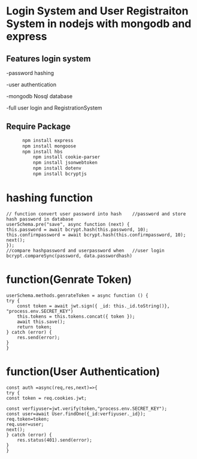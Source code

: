 #  Login System and User Registraiton System in nodejs with mongodb and express
 

## Features login system
 
 
-password hashing

-user authentication

-mongodb Nosql database 

-full user login and RegistrationSystem
  
  ## Require Package 

```bash
	  npm install express
	  npm install mongoose
	  npm install hbs
          npm install cookie-parser
          npm install jsonwebtoken
          npm install dotenv
          npm install bcryptjs
```
# hashing function 
    // function convert user password into hash    //password and store hash password in database
    userSchema.pre("save", async function (next) {
    this.password = await bcrypt.hash(this.password, 10);
    this.confirmpassword = await bcrypt.hash(this.confirmpassword, 10);
    next();
    });
    //compare hashpassword and userpassword when   //user login
    bcrypt.compareSync(password, data.passwordhash)
# function(Genrate Token)
    userSchema.methods.genrateToken = async function () {
    try {
        const token = await jwt.sign({ _id: this._id.toString()}, "process.env.SECRET_KEY")
        this.tokens = this.tokens.concat({ token });
        await this.save();
        return token;
    } catch (error) {
        res.send(error);
    }
    }

# function(User Authentication)
    const auth =async(req,res,next)=>{
    try {
    const token = req.cookies.jwt; 
    
    const verfiyuser=jwt.verify(token,"process.env.SECRET_KEY");
    const user=await User.findOne({_id:verfiyuser._id});
    req.token=token;
    req.user=user;
    next();   
    } catch (error) {
        res.status(401).send(error);
    }
    }
